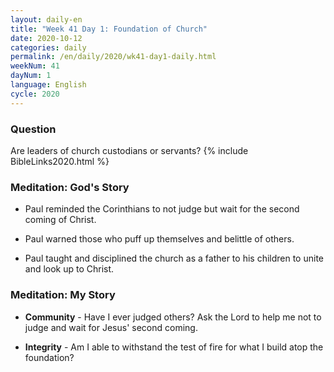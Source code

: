 ```yaml
---
layout: daily-en
title: "Week 41 Day 1: Foundation of Church"
date: 2020-10-12 
categories: daily
permalink: /en/daily/2020/wk41-day1-daily.html
weekNum: 41
dayNum: 1
language: English
cycle: 2020
---
```

### Question     
Are leaders of church custodians or servants?
{% include BibleLinks2020.html %}

### Meditation: God's Story   
+ Paul reminded the Corinthians to not judge but wait for the second coming of Christ. 

+ Paul warned those who puff up themselves and belittle of others. 

+ Paul taught and disciplined the church as a father to his children to unite and look up to Christ. 

### Meditation: My Story   
+ **Community** - Have I ever judged others? Ask the Lord to help me not to judge and wait for Jesus' second coming. 

+ **Integrity** - Am I able to withstand the test of fire for what I build atop the foundation? 
